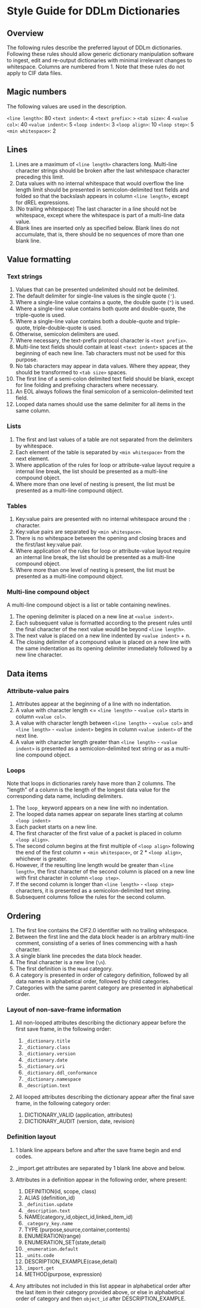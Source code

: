 # Style Guide for DDLm Dictionaries

## Overview

The following rules describe the preferred layout of DDLm dictionaries. Following
these rules should allow generic dictionary manipulation software to ingest,
edit and re-output dictionaries with minimal irrelevant changes to whitespace. 
Columns are numbered from 1. Note that these rules do not apply to CIF data files.

## Magic numbers

The following values are used in the description.

`<line length>`: 80
`<text indent>`: 4
`<text prefix>`: `>`
`<tab size>`: 4
`<value col>`: 40
`<value indent>`: 5
`<loop indent>`: 3
`<loop align>`: 10
`<loop step>`: 5
`<min whitespace>`: 2

## Lines

1. Lines are a maximum of `<line length>` characters long. Multi-line character strings should
be broken after the last whitespace character preceding this limit.
2. Data values with no internal whitespace that would overflow the line length limit
should be presented in semicolon-delimited text fields and folded so that the 
backslash appears in column `<line length>`, except for dREL expressions.
3. (No trailing whitespace) The last character in a line should not be whitespace, 
except where the whitespace is part of a multi-line data value.
4. Blank lines are inserted only as specified below. Blank lines do not accumulate,
that is, there should be no sequences of more than one blank line.
   
## Value formatting

### Text strings

1. Values that can be presented undelimited should not be delimited.
2. The default delimiter for single-line values is the single quote (`'`).
3. Where a single-line value contains a quote, the double quote (`"`) is used.
4. Where a single-line value contains both quote and double-quote, the
   triple-quote is used.
5. Where a single-line value contains both a double-quote and triple-quote,
   triple-double-quote is used.
6. Otherwise, semicolon delimiters are used.
7. Where necessary, the text-prefix protocol character is `<text prefix>`.
8. Multi-line text fields should contain at least `<text indent>` spaces at the beginning of
   each new line. Tab characters must not be used for this purpose.
9. No tab characters may appear in data values. Where they appear, they
   should be transformed to `<tab size>` spaces.
10. The first line of a semi-colon delimited text field should be blank, except
   for line folding and prefixing characters where necessary.
11. An EOL always follows the final semicolon of a semicolon-delimited text field.
12. Looped data names should use the same delimiter for all items in the same column.

### Lists

1. The first and last values of a table are not separated from the delimiters by whitespace.
2. Each element of the table is separated by `<min whitespace>` from the next element.
3. Where application of the rules for loop or attribute-value layout require a internal 
   line break, the list should be presented as a multi-line compound object.
4. Where more than one level of nesting is present, the list must be presented as a
   multi-line compound object.

### Tables

1. Key:value pairs are presented with no internal whitespace around the `:` character.
2. Key:value pairs are separated by `<min whitespace>`.
3. There is no whitespace between the opening and closing braces and the first/last
   key:value pair.
4. Where application of the rules for loop or attribute-value layout require an 
   internal line break, the list should be presented as a multi-line compound object.
5. Where more than one level of nesting is present, the list must be presented as a
   multi-line compound object.

### Multi-line compound object

A multi-line compound object is a list or table containing newlines.

1. The opening delimiter is placed on a new line at `<value indent>`.
2. Each subsequent value is formatted according to the present rules
   until the final character of the next value would be beyond `<line length>`.
3. The next value is placed on a new line indented by `<value indent>` + n.
4. The closing delimiter of a compound value is placed on a new line with
   the same indentation as its opening delimiter immediately followed by a
   new line character.

## Data items

### Attribute-value pairs

1. Attributes appear at the beginning of a line with no indentation.
2. A value with character length <= `<line length>` - `<value col>` starts 
   in column `<value col>`.
3. A value with character length between `<line length>` - `<value col>` and
   `<line length>` - `<value indent>` begins in column `<value indent>` of
   the next line.
4. A value with character length greater than `<line length>` - `<value indent>` 
   is presented as a semicolon-delimited text string or as a multi-line compound
   object.

### Loops

Note that loops in dictionaries rarely have more than 2 columns. The "length"
of a column is the length of the longest data value for the corresponding
data name, including delimiters.

1. The `loop_` keyword appears on a new line with no indentation.
2. The looped data names appear on separate lines starting at column `<loop indent>`
3. Each packet starts on a new line.
4. The first character of the first value of a packet is placed in column `<loop align>`.
5. The second column begins at the first multiple of `<loop align>` following the end of
   the first column + `<min whitespace>`, or 2 * `<loop align>`, whichever is greater.
6. However, if the resulting line length would be greater than `<line length>`, the first 
   character of the second column is placed on a new line with first character 
   in column `<loop step>`.
7. If the second column is longer than `<line length>` - `<loop step>` 
   characters, it is presented as a semicolon-delimited text string.
8. Subsequent columns follow the rules for the second column.

## Ordering

1. The first line contains the CIF2.0 identifier with no trailing whitespace.
2. Between the first line and the data block header is an arbitrary multi-line
comment, consisting of a series of lines commencing with a hash character.
3. A single blank line precedes the data block header.
4. The final character is a new line (`\n`).
5. The first definition is the `Head` category.
6. A category is presented in order of category definition, followed by
   all data names in alphabetical order, followed by child categories.
7. Categories with the same parent category are presented in alphabetical
   order.

### Layout of non-save-frame information

1. All non-looped attributes describing the dictionary appear before the
first save frame, in the following order:
   1. `_dictionary.title`
   2. `_dictionary.class`
   3. `_dictionary.version`
   4. `_dictionary.date`
   5. `_dictionary.uri`
   6. `_dictionary.ddl_conformance`
   7. `_dictionary.namespace`
   8. `_description.text`

2. All looped attributes describing the dictionary appear after the final
save frame, in the following category order:
   1. DICTIONARY_VALID (application, attributes)
   2. DICTIONARY_AUDIT (version, date, revision)
  
### Definition layout

1. 1 blank line appears before and after the save frame begin and end codes.
2. _import.get attributes are separated by 1 blank line above and below.
3. Attributes in a definition appear in the following order, where present:
   1. DEFINITION(id, scope, class)
   2. ALIAS (definition_id)
   3. `_definition.update`
   4. `_description.text`
   5. NAME(category_id,object_id,linked_item_id)
   6. `_category_key.name`
   7. TYPE (purpose,source,container,contents)
   8. ENUMERATION(range)
   9. ENUMERATION_SET(state,detail)
   9. `_enumeration.default`
   9. `_units.code`
   9. DESCRIPTION_EXAMPLE(case,detail)
   10. `_import.get`
   11. METHOD(purpose, expression)
   
4. Any attributes not included in this list appear in alphabetical order after
the last item in their category provided above, or else in alphabetical order
of category and then `object_id` after DESCRIPTION_EXAMPLE.
